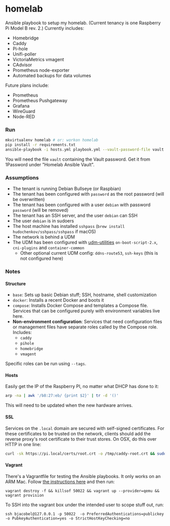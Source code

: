 # homelab

Ansible playbook to setup my homelab. (Current tenancy is one Raspberry Pi Model B rev. 2.) Currently includes:
  * Homebridge
  * Caddy
  * Pi-hole
  * Unifi-poller
  * VictoriaMetrics vmagent
  * CAdvisor
  * Prometheus node-exporter
  * Automated backups for data volumes

Future plans include:
  * Prometheus
  * Prometheus Pushgateway
  * Grafana
  * WireGuard
  * Node-RED

### Run

```sh
mkvirtualenv homelab # or: workon homelab
pip install -r requirements.txt
ansible-playbook -i hosts.yml playbook.yml --vault-password-file vault
```

You will need the file `vault` containing the Vault password. Get it from 1Password under "Homelab Ansible Vault".

### Assumptions
* The tenant is running Debian Bullseye (or Raspbian)
* The tenant has been configured with `password` as the root password (will be overwritten)
* The tenant has been configured with a user `debian` with password `password` (will be removed)
* The tenant has an SSH server, and the user `debian` can SSH
* The user `debian` is in sudoers
* The host machine has installed `sshpass` (`brew install hudochenkov/sshpass/sshpass` if macOS)
* The network is behind a UDM
* The UDM has been configured with [udm-utilities](https://github.com/boostchicken/udm-utilities) `on-boot-script-2.x`, `cni-plugins` and `container-common`
  * Other optional current UDM config: `ddns-route53`, `ssh-keys` (this is not configured here)

### Notes

#### Structure
* `base`: Sets up basic Debian stuff; SSH, hostname, shell customization
* `docker`: Installs a recent Docker and boots it
* `compose`: Installs Docker Compose and templates a Compose file. Services that can be configured purely with environment variables live here.
* **Non-environment configuration**: Services that need configuration files or management files have separate roles called by the Compose role. Includes:
  * `caddy`
  * `pihole`
  * `homebridge`
  * `vmagent`

Specific roles can be run using `--tags`.

#### Hosts
Easily get the IP of the Raspberry PI, no matter what DHCP has done to it:

```sh
arp -na | awk '/b8:27:eb/ {print $2}' | tr -d '()'
```

This will need to be updated when the new hardware arrives.

#### SSL
Services on the `.local` domain are secured with self-signed certificates. For these certificates to be trusted on the network, clients should add the reverse proxy's root certificate to their trust stores. On OSX, do this over HTTP in one line:

```sh
curl -sk https://pi.local/certs/root.crt -o /tmp/caddy-root.crt && sudo security add-trusted-cert -d -r trustRoot -k /Library/Keychains/System.keychain /tmp/caddy-root.crt
```

#### Vagrant
There's a Vagrantfile for testing the Ansible playbooks. It only works on an ARM Mac. Follow [the instructions here](https://plugin-activation.hashicorp.com/perk/boxes/debian-11-genericcloud-arm64) and then run:

```
vagrant destroy -f && killsof 50022 && vagrant up --provider=qemu && vagrant provision
```

To SSH into the vagrant box under the intended user to scope stuff out, run:

```
ssh bjacobel@127.0.0.1 -p 50022  -o PreferredAuthentications=publickey -o PubkeyAuthentication=yes -o StrictHostKeyChecking=no
```
